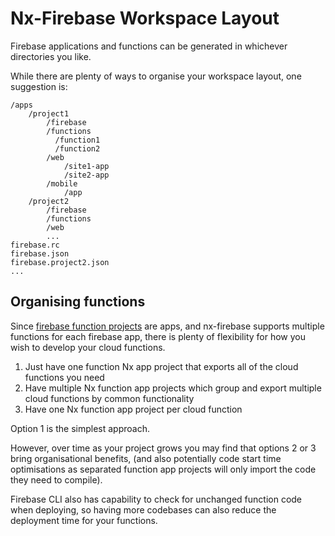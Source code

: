 # Nx-Firebase Workspace Layout

Firebase applications and functions can be generated in whichever directories you like.

While there are plenty of ways to organise your workspace layout, one suggestion is:

```
/apps
    /project1
        /firebase
        /functions
          /function1
          /function2
        /web
            /site1-app
            /site2-app
        /mobile
            /app
    /project2
        /firebase
        /functions
        /web
        ...
firebase.rc
firebase.json
firebase.project2.json
...
```

## Organising functions

Since [firebase function projects](./nx-firebase-functions.md) are apps, and nx-firebase supports multiple functions for each firebase app, there is plenty of flexibility for how you wish to develop your cloud functions.



1. Just have one function Nx app project that exports all of the cloud functions you need
2. Have multiple Nx function app projects which group and export multiple cloud functions by common functionality
3. Have one Nx function app project per cloud function

Option 1 is the simplest approach.

However, over time as your project grows you may find that options 2 or 3 bring organisational benefits, (and also potentially code start time optimisations as separated function app projects will only import the code they need to compile). 

Firebase CLI also has capability to check for unchanged function code when deploying, so having more codebases can also reduce the deployment time for your functions.
